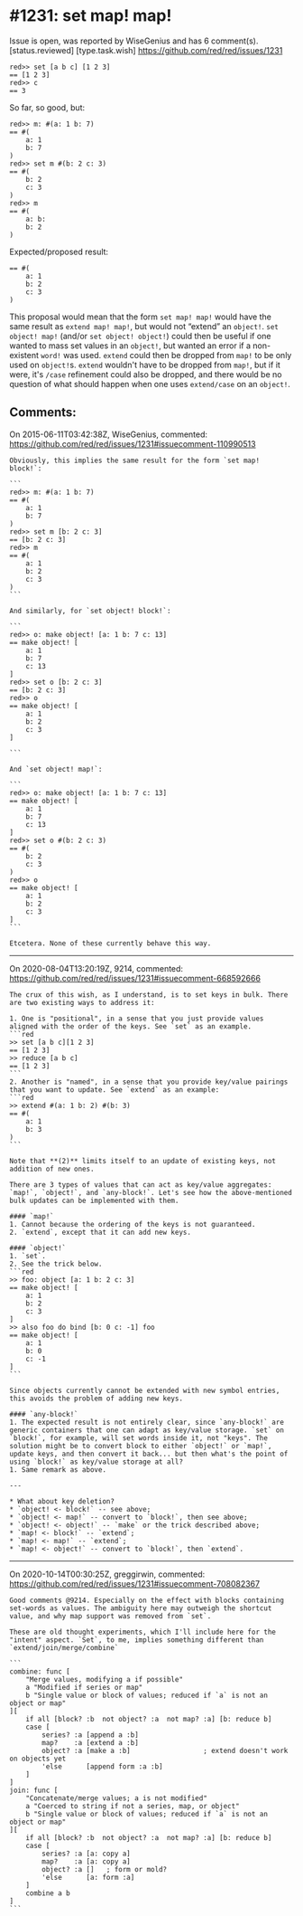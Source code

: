 
#1231: set map! map!
================================================================================
Issue is open, was reported by WiseGenius and has 6 comment(s).
[status.reviewed] [type.task.wish]
<https://github.com/red/red/issues/1231>

```
red>> set [a b c] [1 2 3]
== [1 2 3]
red>> c
== 3
```

So far, so good, but:

```
red>> m: #(a: 1 b: 7)
== #(
    a: 1
    b: 7
)
red>> set m #(b: 2 c: 3)
== #(
    b: 2
    c: 3
)
red>> m
== #(
    a: b:
    b: 2
)
```

Expected/proposed result:

```
== #(
    a: 1
    b: 2
    c: 3
)
```

This proposal would mean that the form `set map! map!` would have the same result as `extend map! map!`, but would not “extend” an `object!`.
`set object! map!` (and/or `set object! object!`) could then be useful if one wanted to mass set values in an `object!`, but wanted an error if a non-existent `word!` was used.
`extend` could then be dropped from `map!` to be only used on `object!`s. `extend` wouldn't have to be dropped from `map!`, but if it were, it's `/case` refinement could also be dropped, and there would be no question of what should happen when one uses `extend/case` on an `object!`.



Comments:
--------------------------------------------------------------------------------

On 2015-06-11T03:42:38Z, WiseGenius, commented:
<https://github.com/red/red/issues/1231#issuecomment-110990513>

    Obviously, this implies the same result for the form `set map! block!`:
    
    ```
    red>> m: #(a: 1 b: 7)
    == #(
        a: 1
        b: 7
    )
    red>> set m [b: 2 c: 3]
    == [b: 2 c: 3]
    red>> m
    == #(
        a: 1
        b: 2
        c: 3
    )
    ```
    
    And similarly, for `set object! block!`:
    
    ```
    red>> o: make object! [a: 1 b: 7 c: 13]
    == make object! [
        a: 1
        b: 7
        c: 13
    ]
    red>> set o [b: 2 c: 3]
    == [b: 2 c: 3]
    red>> o
    == make object! [
        a: 1
        b: 2
        c: 3
    ]
    
    ```
    
    And `set object! map!`:
    
    ```
    red>> o: make object! [a: 1 b: 7 c: 13]
    == make object! [
        a: 1
        b: 7
        c: 13
    ]
    red>> set o #(b: 2 c: 3)
    == #(
        b: 2
        c: 3
    )
    red>> o
    == make object! [
        a: 1
        b: 2
        c: 3
    ]
    ```
    
    Etcetera. None of these currently behave this way.

--------------------------------------------------------------------------------

On 2020-08-04T13:20:19Z, 9214, commented:
<https://github.com/red/red/issues/1231#issuecomment-668592666>

    The crux of this wish, as I understand, is to set keys in bulk. There are two existing ways to address it:
    
    1. One is "positional", in a sense that you just provide values aligned with the order of the keys. See `set` as an example.
    ```red
    >> set [a b c][1 2 3]
    == [1 2 3]
    >> reduce [a b c]
    == [1 2 3]
    ```
    2. Another is "named", in a sense that you provide key/value pairings that you want to update. See `extend` as an example:
    ```red
    >> extend #(a: 1 b: 2) #(b: 3)
    == #(
        a: 1
        b: 3
    )
    ```
    
    Note that **(2)** limits itself to an update of existing keys, not addition of new ones.
    
    There are 3 types of values that can act as key/value aggregates: `map!`, `object!`, and `any-block!`. Let's see how the above-mentioned bulk updates can be implemented with them.
    
    #### `map!`
    1. Cannot because the ordering of the keys is not guaranteed.
    2. `extend`, except that it can add new keys.
    
    #### `object!`
    1. `set`.
    2. See the trick below.
    ```red
    >> foo: object [a: 1 b: 2 c: 3]
    == make object! [
        a: 1
        b: 2
        c: 3
    ]
    >> also foo do bind [b: 0 c: -1] foo
    == make object! [
        a: 1
        b: 0
        c: -1
    ]
    ```
    
    Since objects currently cannot be extended with new symbol entries, this avoids the problem of adding new keys.
    
    #### `any-block!`
    1. The expected result is not entirely clear, since `any-block!` are generic containers that one can adapt as key/value storage. `set` on `block!`, for example, will set words inside it, not "keys". The solution might be to convert block to either `object!` or `map!`, update keys, and then convert it back... but then what's the point of using `block!` as key/value storage at all?
    1. Same remark as above.
    
    ---
    
    * What about key deletion?
    * `object! <- block!` -- see above;
    * `object! <- map!` -- convert to `block!`, then see above;
    * `object! <- object!` -- `make` or the trick described above;
    * `map! <- block!` -- `extend`;
    * `map! <- map!` -- `extend`;
    * `map! <- object!` -- convert to `block!`, then `extend`.

--------------------------------------------------------------------------------

On 2020-10-14T00:30:25Z, greggirwin, commented:
<https://github.com/red/red/issues/1231#issuecomment-708082367>

    Good comments @9214. Especially on the effect with blocks containing set-words as values. The ambiguity here may outweigh the shortcut value, and why map support was removed from `set`.
    
    These are old thought experiments, which I'll include here for the "intent" aspect. `Set`, to me, implies something different than `extend/join/merge/combine`
    
    ```
    combine: func [
    	"Merge values, modifying a if possible"
    	a "Modified if series or map"
    	b "Single value or block of values; reduced if `a` is not an object or map"
    ][
    	if all [block? :b  not object? :a  not map? :a] [b: reduce b]
    	case [
    		series? :a [append a :b]
    		map?    :a [extend a :b]
    		object? :a [make a :b]					; extend doesn't work on objects yet
    		'else      [append form :a :b]
    	]
    ]
    join: func [
    	"Concatenate/merge values; a is not modified"
    	a "Coerced to string if not a series, map, or object"
    	b "Single value or block of values; reduced if `a` is not an object or map"
    ][
    	if all [block? :b  not object? :a  not map? :a] [b: reduce b]
    	case [
    		series? :a [a: copy a]
    		map?    :a [a: copy a]
    		object? :a []	; form or mold?
    		'else      [a: form :a]
    	]
    	combine a b
    ]
    ```

